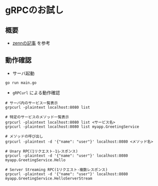 # gRPCのお試し
## 概要
- [zennの記事](https://zenn.dev/hsaki/books/golang-grpc-starting) を参考

## 動作確認
- サーバ起動
```
go run main.go
```

- `gRPCurl` による動作確認
```
# サーバ内のサービス一覧表示
grpcurl -plaintext localhost:8080 list

# 特定のサービスのメソッド一覧表示
grpcurl -plaintext localhost:8080 list <サービス名>
grpcurl -plaintext localhost:8080 list myapp.GreetingService

# メソッドの呼び出し
grpcurl -plaintext -d '{"name": "user"}' localhost:8080 <メソッド名>

# Unary RPC(1リクエスト-1レスポンス)
grpcurl -plaintext -d '{"name": "user"}' localhost:8080 myapp.GreetingService.Hello

# Server Streaming RPC(1リクエスト-複数レスポンス)
grpcurl -plaintext -d '{"name": "user"}' localhost:8080 myapp.GreetingService.HelloServerStream
```
